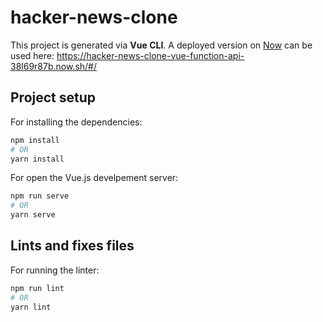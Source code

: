 # hacker-news-clone

This project is generated via **Vue CLI**. A deployed version on [Now](https://zeit.co/now) can be used here: https://hacker-news-clone-vue-function-api-38l69r87b.now.sh/#/

## Project setup

For installing the dependencies:
```bash
npm install
# OR
yarn install
```
For open the Vue.js develpement server:
```bash
npm run serve
# OR
yarn serve

```
## Lints and fixes files
For running the linter:

```bash
npm run lint
# OR
yarn lint
```